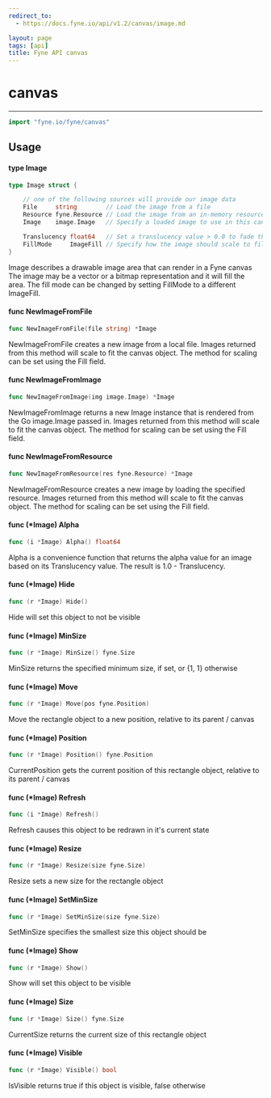 ```yaml
---
redirect_to:
  - https://docs.fyne.io/api/v1.2/canvas/image.md

layout: page
tags: [api]
title: Fyne API canvas
---
```



# canvas
---
```go
import "fyne.io/fyne/canvas"
```

## Usage

#### type Image

```go
type Image struct {

	// one of the following sources will provide our image data
	File     string        // Load the image from a file
	Resource fyne.Resource // Load the image from an in-memory resource
	Image    image.Image   // Specify a loaded image to use in this canvas object

	Translucency float64   // Set a translucency value > 0.0 to fade the image
	FillMode     ImageFill // Specify how the image should scale to fill or fit
}
```

Image describes a drawable image area that can render in a Fyne canvas The image may be a vector or a bitmap representation and it will fill the area. The fill mode can be changed by setting FillMode to a different ImageFill.

#### func  NewImageFromFile

```go
func NewImageFromFile(file string) *Image
```
NewImageFromFile creates a new image from a local file. Images returned from this method will scale to fit the canvas object. The method for scaling can be set using the Fill field.

#### func  NewImageFromImage

```go
func NewImageFromImage(img image.Image) *Image
```
NewImageFromImage returns a new Image instance that is rendered from the Go image.Image passed in. Images returned from this method will scale to fit the canvas object. The method for scaling can be set using the Fill field.

#### func  NewImageFromResource

```go
func NewImageFromResource(res fyne.Resource) *Image
```
NewImageFromResource creates a new image by loading the specified resource. Images returned from this method will scale to fit the canvas object. The method for scaling can be set using the Fill field.

#### func (*Image) Alpha

```go
func (i *Image) Alpha() float64
```
Alpha is a convenience function that returns the alpha value for an image based on its Translucency value. The result is 1.0 - Translucency.

#### func (*Image) Hide

```go
func (r *Image) Hide()
```
Hide will set this object to not be visible

#### func (*Image) MinSize

```go
func (r *Image) MinSize() fyne.Size
```
MinSize returns the specified minimum size, if set, or {1, 1} otherwise

#### func (*Image) Move

```go
func (r *Image) Move(pos fyne.Position)
```
Move the rectangle object to a new position, relative to its parent / canvas

#### func (*Image) Position

```go
func (r *Image) Position() fyne.Position
```
CurrentPosition gets the current position of this rectangle object, relative to its parent / canvas

#### func (*Image) Refresh

```go
func (i *Image) Refresh()
```
Refresh causes this object to be redrawn in it's current state

#### func (*Image) Resize

```go
func (r *Image) Resize(size fyne.Size)
```
Resize sets a new size for the rectangle object

#### func (*Image) SetMinSize

```go
func (r *Image) SetMinSize(size fyne.Size)
```
SetMinSize specifies the smallest size this object should be

#### func (*Image) Show

```go
func (r *Image) Show()
```
Show will set this object to be visible

#### func (*Image) Size

```go
func (r *Image) Size() fyne.Size
```
CurrentSize returns the current size of this rectangle object

#### func (*Image) Visible

```go
func (r *Image) Visible() bool
```
IsVisible returns true if this object is visible, false otherwise

